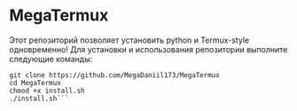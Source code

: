 # MegaTermux
Этот репозиторий позволяет установить python и Termux-style одновременно!
Для установки и использования репозитории выполните следующие команды: 
```pkg install git -y
git clone https://github.com/MegaDaniil173/MegaTermux 
cd MegaTermux
chmod +x install.sh
./install.sh```

